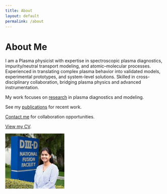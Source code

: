 ```yaml
---
title: About
layout: default
permalink: /about
---
```


# About Me

I am a Plasma physicist with expertise in spectroscopic plasma diagnostics, impurity/neutral transport modeling, and atomic–molecular processes. Experienced in translating complex plasma behavior into validated models, experimental prototypes, and system-level solutions. Skilled in cross-disciplinary collaboration, bridging plasma physics and advanced instrumentation.

My work focuses on <a href="/research">research</a> in plasma diagnostics and modeling. 

See my <a href="/publications">publications</a> for recent work. 

<a href="/contact">Contact me</a> for collaboration opportunities. 

<a href="/assets/Nandini_CV_NY_2025ASML.docx" target="_blank">View my CV</a>. 

![Profile Photo](/assets/image/profile.jpg)

